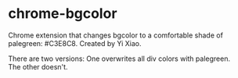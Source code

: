 # chrome-bgcolor

Chrome extension that changes bgcolor to a comfortable shade of palegreen: #C3E8C8.
Created by Yi Xiao.

There are two versions:
One overwrites all div colors with palegreen.  
The other doesn't.
